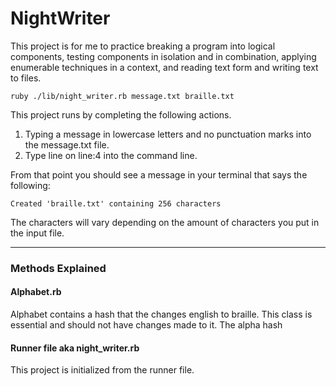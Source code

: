 # NightWriter
This project is for me to practice breaking a program into logical components, testing components in isolation and in  combination, applying enumerable techniques in a context, and reading text form and writing text to files.

`ruby ./lib/night_writer.rb message.txt braille.txt`

This project runs by completing the following actions.

1. Typing a message in lowercase letters and no punctuation marks into the message.txt file.
2. Type line on line:4 into the command line.

From that point you should see a message in your terminal that says the following:

`Created 'braille.txt' containing 256 characters`

The characters will vary depending on the amount of characters you put in the input file.
_______________

### Methods Explained

#### Alphabet.rb

  Alphabet contains a hash that the changes english to braille. This class is essential and should not have changes made to it. The alpha hash

#### Runner file aka night_writer.rb

This project is initialized from the runner file.
